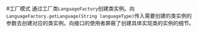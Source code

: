 #工厂模式
通过工厂类`LanguageFactory`创建类实例。向`LanguageFactory.getLanguage(String languageType)`传入需要创建的类实例的参数去创建对应的类实例。向接口的使用者屏蔽了创建具体实现类的实例的细节。